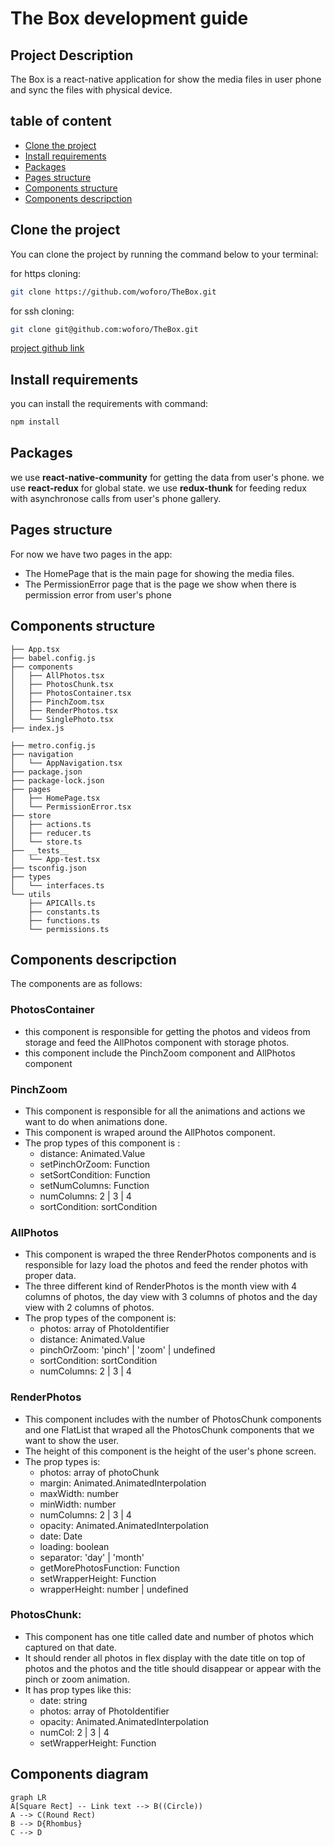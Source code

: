 # The Box development guide

## Project Description
The Box is a react-native application for show the media files in user phone and sync the files with physical device.

## table of content

- [Clone the project](#clone-the-project)
- [Install requirements](#install-requirements)
- [Packages](#packages)
- [Pages structure](#pages-structure)
- [Components structure](#components-structure)
- [Components descripction](#components-descripction)

## Clone the project

You can clone the project by running the command below to your terminal:

for https cloning:
```bash
git clone https://github.com/woforo/TheBox.git
```

for ssh cloning:
```bash
git clone git@github.com:woforo/TheBox.git
```
[project github link](https://github.com/woforo/TheBox)

## Install requirements

you can install the requirements with command:
```bash
npm install
```

## Packages

we use **react-native-community** for getting the data from user's phone.
we use **react-redux** for global state.
we use **redux-thunk** for feeding redux with asynchronose calls from user's phone gallery.

## Pages structure

For now we have two pages in the app:
- The HomePage that is the main page for showing the media files.
- The PermissionError page that is the page we show when there is permission error from user's phone

## Components structure

```├── app.json
├── App.tsx
├── babel.config.js
├── components
│   ├── AllPhotos.tsx
│   ├── PhotosChunk.tsx
│   ├── PhotosContainer.tsx
│   ├── PinchZoom.tsx
│   ├── RenderPhotos.tsx
│   └── SinglePhoto.tsx
├── index.js

├── metro.config.js
├── navigation
│   └── AppNavigation.tsx
├── package.json
├── package-lock.json
├── pages
│   ├── HomePage.tsx
│   └── PermissionError.tsx
├── store
│   ├── actions.ts
│   ├── reducer.ts
│   └── store.ts
├── __tests__
│   └── App-test.tsx
├── tsconfig.json
├── types
│   └── interfaces.ts
└── utils
    ├── APICAlls.ts
    ├── constants.ts
    ├── functions.ts
    └── permissions.ts

```



## Components descripction

The components are as follows:
### PhotosContainer
- this component is responsible for getting the photos and videos from storage and feed the AllPhotos component with storage photos.
- this component include the PinchZoom component and AllPhotos component
### PinchZoom
- This component is responsible for all the animations and actions we want to do when animations done.
- This component is wraped around the AllPhotos component.
- The prop types of this component is :
    - distance: Animated.Value
    - setPinchOrZoom: Function
    - setSortCondition: Function
    - setNumColumns: Function
    - numColumns: 2 | 3 | 4
    - sortCondition: sortCondition

### AllPhotos
- This component is wraped the three RenderPhotos components and is responsible for lazy load the photos and feed the render photos with proper data.
-  The three different kind of RenderPhotos is the month view with 4 columns of photos, the day view with 3 columns of photos and the day view with 2 columns of photos.
-  The prop types of the component is:
    - photos: array of PhotoIdentifier
    - distance: Animated.Value
    - pinchOrZoom: 'pinch' | 'zoom' | undefined
    - sortCondition: sortCondition
    - numColumns: 2 | 3 | 4

### RenderPhotos
- This component includes with the number of PhotosChunk components and one FlatList that wraped all the PhotosChunk components that we want to show the user.
- The height of this component is the height of the user's phone screen.
- The prop types is:
    - photos: array of photoChunk
    - margin: Animated.AnimatedInterpolation
    - maxWidth: number
    - minWidth: number
    - numColumns: 2 | 3 | 4
    - opacity: Animated.AnimatedInterpolation
    - date: Date
    - loading: boolean
    - separator: 'day' | 'month'
    - getMorePhotosFunction: Function
    - setWrapperHeight: Function
    - wrapperHeight: number | undefined

### PhotosChunk:
- This component has one title called date and number of photos which captured on that date.
- It should render all photos in flex display with the date title on top of photos and the photos and the title should disappear or appear with the pinch or zoom animation.
- It has prop types like this:
    - date: string
    - photos: array of PhotoIdentifier
    - opacity: Animated.AnimatedInterpolation
    - numCol: 2 | 3 | 4
    - setWrapperHeight: Function

## Components diagram

```mermaid
graph LR
A[Square Rect] -- Link text --> B((Circle))
A --> C(Round Rect)
B --> D{Rhombus}
C --> D
```